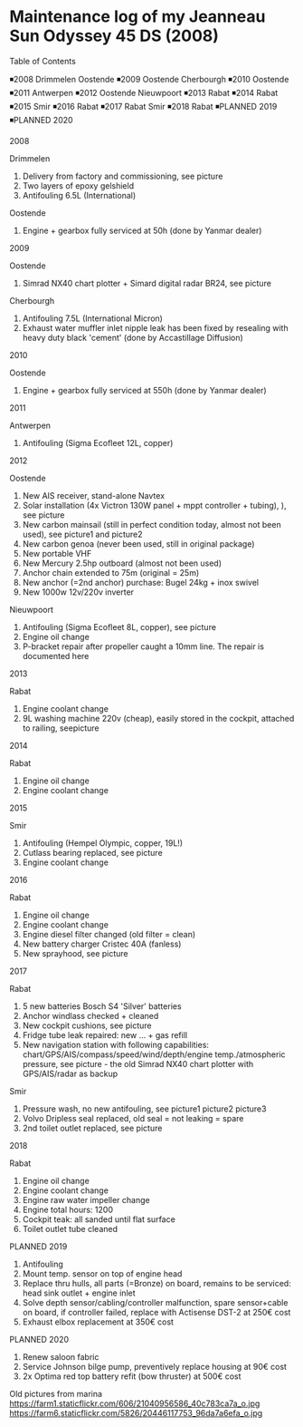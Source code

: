 # Maintenance log of my Jeanneau Sun Odyssey 45 DS (2008)

Table of Contents

◾2008
 Drimmelen
 Oostende
◾2009
 Oostende
 Cherbourgh
◾2010
 Oostende
◾2011
 Antwerpen
◾2012
 Oostende
 Nieuwpoort
◾2013
 Rabat
◾2014
 Rabat
◾2015
 Smir
◾2016
 Rabat
◾2017
 Rabat
 Smir
◾2018
 Rabat
◾PLANNED 2019
◾PLANNED 2020
 
2008

Drimmelen

  1. Delivery from factory and commissioning, see picture
  2. Two layers of epoxy gelshield
  3. Antifouling 6.5L (International)

Oostende

 1. Engine + gearbox fully serviced at 50h (done by Yanmar dealer)

2009

Oostende

 1. Simrad NX40 chart plotter + Simard digital radar BR24, see picture

Cherbourgh

 1. Antifouling 7.5L (International Micron)
 2. Exhaust water muffler inlet nipple leak has been fixed by resealing with heavy duty black 'cement' (done by Accastillage Diffusion)

2010

Oostende

 1. Engine + gearbox fully serviced at 550h (done by Yanmar dealer)

2011

Antwerpen

 1. Antifouling (Sigma Ecofleet 12L, copper)

2012

Oostende

 1. New AIS receiver, stand-alone Navtex
 2. Solar installation (4x Victron 130W panel + mppt controller + tubing), ), see picture
 3. New carbon mainsail (still in perfect condition today, almost not been used), see picture1 and picture2
 4. New carbon genoa (never been used, still in original package)
 5. New portable VHF
 6. New Mercury 2.5hp outboard (almost not been used)
 7. Anchor chain extended to 75m (original = 25m)
 8. New anchor (=2nd anchor) purchase: Bugel 24kg + inox swivel
 9. New 1000w 12v/220v inverter

Nieuwpoort

 1. Antifouling (Sigma Ecofleet 8L, copper), see picture
 2. Engine oil change
 3. P-bracket repair after propeller caught a 10mm line. The repair is documented here

2013

Rabat

 1. Engine coolant change
 2. 9L washing machine 220v (cheap), easily stored in the cockpit, attached to railing, seepicture

2014

Rabat

 1. Engine oil change
 2. Engine coolant change

2015

Smir

 1. Antifouling (Hempel Olympic, copper, 19L!)
 2. Cutlass bearing replaced, see picture
 3. Engine coolant change

2016

Rabat

 1. Engine oil change
 2. Engine coolant change
 3. Engine diesel filter changed (old filter = clean)
 4. New battery charger Cristec 40A (fanless)
 5. New sprayhood, see picture

2017

Rabat

 1. 5 new batteries Bosch S4 'Silver' batteries
 2. Anchor windlass checked + cleaned
 3. New cockpit cushions, see picture
 4. Fridge tube leak repaired: new … + gas refill
 5. New navigation station with following capabilities: chart/GPS/AIS/compass/speed/wind/depth/engine temp./atmospheric pressure, see picture - the old Simrad NX40 chart plotter with GPS/AIS/radar as backup

Smir

 1. Pressure wash, no new antifouling, see picture1 picture2 picture3
 2. Volvo Dripless seal replaced, old seal = not leaking = spare
 3. 2nd toilet outlet replaced, see picture

2018

Rabat

 1. Engine oil change
 2. Engine coolant change
 3. Engine raw water impeller change
 4. Engine total hours: 1200
 5. Cockpit teak: all sanded until flat surface
 6. Toilet outlet tube cleaned

PLANNED 2019

 1. Antifouling
 2. Mount temp. sensor on top of engine head
 3. Replace thru hulls, all parts (=Bronze) on board, remains to be serviced: head sink outlet + engine inlet
 4. Solve depth sensor/cabling/controller malfunction, spare sensor+cable on board, if controller failed, replace with Actisense DST-2 at 250€ cost
 5. Exhaust elbox replacement at 350€ cost

PLANNED 2020

 1. Renew saloon fabric
 2. Service Johnson bilge pump, preventively replace housing at 90€ cost
 3. 2x Optima red top battery refit (bow thruster) at 500€ cost

Old pictures from marina
https://farm1.staticflickr.com/606/21040956586_40c783ca7a_o.jpg https://farm6.staticflickr.com/5826/20446117753_96da7a6efa_o.jpg 

